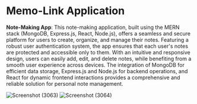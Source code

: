 # Memo-Link Application

**Note-Making App**: This note-making application, built using the MERN stack (MongoDB, Express.js, React, Node.js), offers a seamless and secure platform for users to create, organize, and manage their notes. Featuring a robust user authentication system, the app ensures that each user's notes are protected and accessible only to them. With an intuitive and responsive design, users can easily add, edit, and delete notes, while benefiting from a smooth user experience across devices. The integration of MongoDB for efficient data storage, Express.js and Node.js for backend operations, and React for dynamic frontend interactions provides a comprehensive and reliable solution for personal note management.


![Screenshot (3063)](https://github.com/user-attachments/assets/4d01e6e9-2d0c-45cf-bf37-c69d88738b3f)
![Screenshot (3064)](https://github.com/user-attachments/assets/afa2413e-6ef4-487c-8425-15d0eeed8b94)
